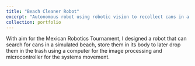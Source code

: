 ```yaml
---
title: "Beach Cleaner Robot"
excerpt: "Autonomous robot using robotic vision to recollect cans in a sunny beach. Contender on the Mexican Robotics Tournament (2019) <br/><img src='/images/LimpiaPlayas2019.jpg'>"
collection: portfolio
---
```


With aim for the Mexican Robotics Tournament, I designed a robot that can search for cans in a simulated beach, store them in its body to later drop them in the trash using a computer for the image processing and microcontroller for the systems movement. 
